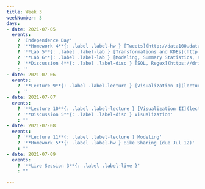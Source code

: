 ```yaml
---
title: Week 3
weekNumber: 3
days:
- date: 2021-07-05
  events:
    ? 'Independence Day'
    ? '**Homework 4**{: .label .label-hw } [Tweets](http://data100.datahub.berkeley.edu/hub/user-redirect/git-sync?repo=https://github.com/DS-100/su21&urlpath=tree/su21/hw/hw4&branch=main) (due Jul 8)'
    ? '**Lab 5**{: .label .label-lab } [Transformations and KDEs](http://data100.datahub.berkeley.edu/hub/user-redirect/git-sync?repo=https://github.com/DS-100/su21&urlpath=tree/su21/lab/lab05&branch=main) (due Jul 10)'
    ? '**Lab 6**{: .label .label-lab } [Modeling, Summary Statistics, and Loss Functions](http://data100.datahub.berkeley.edu/hub/user-redirect/git-sync?repo=https://github.com/DS-100/su21&urlpath=tree/su21/lab/lab06&branch=main) (due Jul 10)'
    ? '**Discussion 4**{: .label .label-disc } [SQL, Regex](https://drive.google.com/file/d/1QKuTU7B_6FuORprQDJ0SwmpHwhBejiNS/view?usp=sharing) [(videos)](https://www.youtube.com/playlist?list=PLQCcNQgUcDfrO2v5PoiZL8uBPupjiRfBb) [(solutions)](https://drive.google.com/file/d/1k7gGEJdVhtf_RqU6axDxTCycK-dY69Pe/view?usp=sharing)'
    : ''
- date: 2021-07-06
  events:
    ? '**Lecture 9**{: .label .label-lecture } [Visualization I](lecture/lec09)'
    : ''
- date: 2021-07-07
  events:
    ? '**Lecture 10**{: .label .label-lecture } [Visualization II](lecture/lec10)'
    ? '**Discussion 5**{: .label .label-disc } Visualization'
    : ""
- date: 2021-07-08
  events:
    ? '**Lecture 11**{: .label .label-lecture } Modeling'
    ? '**Homework 5**{: .label .label-hw } Bike Sharing (due Jul 12)'
    : ""
- date: 2021-07-09
  events:
    ? '**Live Session 3**{: .label .label-live }'
    : ""

---
```

